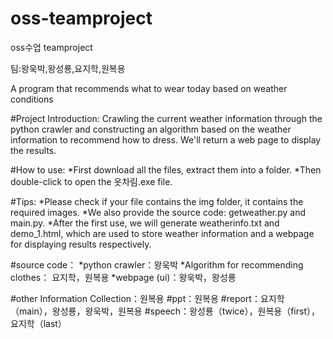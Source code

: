 # oss-teamproject
oss수업 teamproject

팀:왕욱박,왕성룡,요지학,원복용

A program that recommends what to wear today based on weather conditions

#Project Introduction:
  Crawling the current weather information through the python crawler and constructing an algorithm based on the weather information to recommend how to dress.
  We'll return a web page to display the results.
  
  
  
  
#How to use:
  *First download all the files, extract them into a folder.
  *Then double-click to open the 옷차림.exe file.
  
  #Tips: 
    *Please check if your file contains the img folder, it contains the required images.
    *We also provide the source code: getweather.py and main.py.
    *After the first use, we will generate weatherinfo.txt and demo_1.html, which are used to store weather information and a webpage for displaying results respectively.
    
    
#source code：
  *python crawler：왕욱박
  *Algorithm for recommending clothes： 요지학，원복용
  *webpage (ui)：왕욱박，왕성룡
  
#other Information Collection：원복용
#ppt：원복용
#report：요지학（main），왕성룡，왕욱박，원복용
#speech：왕성룡（twice），원복용（first），요지학（last）
